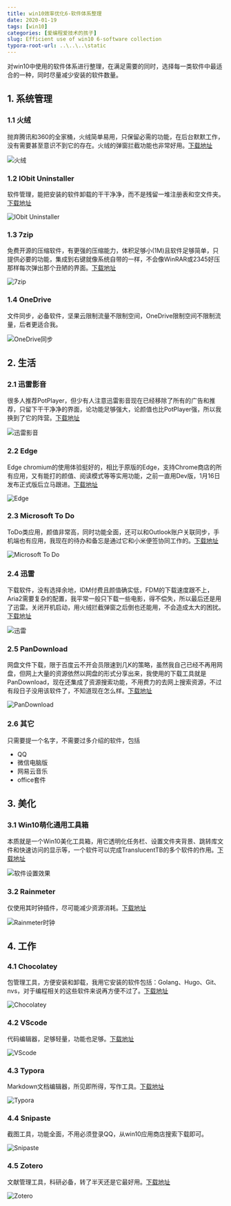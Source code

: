 ```yaml
---
title: win10效率优化6-软件体系整理
date: 2020-01-19
tags: [win10]
categories: [爱编程爱技术的孩子]
slug: Efficient use of win10 6-software collection
typora-root-url: ..\..\..\static
---
```


对win10中使用的软件体系进行整理，在满足需要的同时，选择每一类软件中最适合的一种，同时尽量减少安装的软件数量。

## 1. 系统管理

### 1.1 火绒

抛弃腾讯和360的全家桶，火绒简单易用，只保留必需的功能，在后台默默工作，没有需要甚至意识不到它的存在。火绒的弹窗拦截功能也非常好用。[下载地址](https://www.huorong.cn/)

![火绒](/images/win10效率优化6-软件体系整理/72677571-c7f09080-3ad8-11ea-8c1d-753b3290990c.png)

### 1.2 IObit Uninstaller

软件管理，能把安装的软件卸载的干干净净，而不是残留一堆注册表和空文件夹。[下载地址](https://www.iobit.com/en/advanceduninstaller.php)

![IObit Uninstaller](/images/win10效率优化6-软件体系整理/72677577-d343bc00-3ad8-11ea-86de-5d857ad1813d.png)

### 1.3 7zip

免费开源的压缩软件，有更强的压缩能力，体积足够小(1M)且软件足够简单，只提供必要的功能，集成到右键就像系统自带的一样，不会像WinRAR或2345好压那样每次弹出那个丑陋的界面。[下载地址](https://www.7-zip.org/)

![7zip](/images/win10效率优化6-软件体系整理/72677580-de96e780-3ad8-11ea-8807-aba5823d05a1.png)

### 1.4 OneDrive

文件同步，必备软件，坚果云限制流量不限制空间，OneDrive限制空间不限制流量，后者更适合我。

![OneDrive同步](/images/win10效率优化6-软件体系整理/72677584-e9517c80-3ad8-11ea-9a4f-e5e936beb50c.png)

## 2. 生活

### 2.1 迅雷影音

很多人推荐PotPlayer，但少有人注意迅雷影音现在已经移除了所有的广告和推荐，只留下干干净净的界面，论功能足够强大，论颜值也比PotPlayer强，所以我换到了它的阵营。[下载地址](http://video.xunlei.com/pc.html)

![迅雷影音](/images/win10效率优化6-软件体系整理/72677588-fb331f80-3ad8-11ea-87ff-da0942c0120d.png)

### 2.2 Edge

Edge chromium的使用体验挺好的，相比于原版的Edge，支持Chrome商店的所有应用，又有能打的颜值、阅读模式等等实用功能，之前一直用Dev版，1月16日发布正式版后立马跟进。[下载地址](https://www.microsoft.com/en-us/edge?icid=SMC-IA-4501095)

![Edge](/images/win10效率优化6-软件体系整理/72677593-0dad5900-3ad9-11ea-9401-7d9ea4db5429.png)

### 2.3 Microsoft To Do

ToDo类应用，颜值非常高，同时功能全面，还可以和Outlook账户关联同步，手机端也有应用，我现在的待办和备忘是通过它和小米便签协同工作的。[下载地址](https://todo.microsoft.com/tasks/)

![Microsoft To Do](/images/win10效率优化6-软件体系整理/72677594-17cf5780-3ad9-11ea-81af-541e31ffcf69.png)

### 2.4 迅雷

下载软件，没有选择余地，IDM付费且颜值确实低，FDM的下载速度跟不上，Aria2需要复杂的配置，我平常一般只下载一些电影，得不偿失，所以最后还是用了迅雷。关闭开机启动，用火绒拦截弹窗之后倒也还能用，不会造成太大的困扰。[下载地址](https://dl.xunlei.com/)

![迅雷](/images/win10效率优化6-软件体系整理/72677591-038b5a80-3ad9-11ea-92eb-ff28324f2848.png)

### 2.5 PanDownload

网盘文件下载，限于百度云不开会员限速到几K的策略，虽然我自己已经不再用网盘，但网上大量的资源依然以网盘的形式分享出来，我使用的下载工具就是PanDownload，现在还集成了资源搜索功能，不用费力的去网上搜索资源，不过有段日子没用该软件了，不知道现在怎么样。[下载地址](http://pandownload.com/)

![PanDownload](/images/win10效率优化6-软件体系整理/72677598-261d7380-3ad9-11ea-87ec-9705eeaee798.png)

### 2.6 其它

只需要提一个名字，不需要过多介绍的软件，包括

- QQ
- 微信电脑版
- 网易云音乐
- office套件

## 3. 美化

### 3.1 Win10萌化通用工具箱

本质就是一个Win10美化工具箱，用它透明化任务栏、设置文件夹背景、跳转库文件和快速访问的显示等，一个软件可以完成TranslucentTB的多个软件的作用。[下载地址](http://www.pcmoe.net/thread-71266-1-1.html)

![软件设置效果](/images/win10效率优化6-软件体系整理/72677604-3b929d80-3ad9-11ea-99cb-1fa214b10d4c.png)

### 3.2 Rainmeter

仅使用其时钟插件，尽可能减少资源消耗。[下载地址](https://www.rainmeter.net/)

![Rainmeter时钟](/images/win10效率优化6-软件体系整理/72677607-477e5f80-3ad9-11ea-97ce-9c287309bb46.png)

## 4. 工作

### 4.1 Chocolatey

包管理工具，方便安装和卸载，我用它安装的软件包括：Golang、Hugo、Git、nvs，对于编程相关的这些软件来说再方便不过了。[下载地址](https://chocolatey.org/)

![Chocolatey](/images/win10效率优化6-软件体系整理/72677612-5402b800-3ad9-11ea-8725-fd329f03c210.png)

### 4.2 VScode

代码编辑器，足够轻量，功能也足够。[下载地址](https://code.visualstudio.com/)

![VScode](/images/win10效率优化6-软件体系整理/72677620-5e24b680-3ad9-11ea-8ed0-f3ac370c02c7.png)

### 4.3 Typora

Markdown文档编辑器，所见即所得，写作工具。[下载地址](https://typora.io/)

![Typora](/images/win10效率优化6-软件体系整理/72677622-667cf180-3ad9-11ea-8a86-09ea51dc4bc0.png)

### 4.4 Snipaste

截图工具，功能全面，不用必须登录QQ，从win10应用商店搜索下载即可。

![Snipaste](/images/win10效率优化6-软件体系整理/72677625-70065980-3ad9-11ea-9da2-16b5a923a447.png)

### 4.5 Zotero

文献管理工具，科研必备，转了半天还是它最好用。[下载地址](https://www.zotero.org/)

![Zotero](/images/win10效率优化6-软件体系整理/72677631-7a285800-3ad9-11ea-8319-9c6c398ca377.png)
